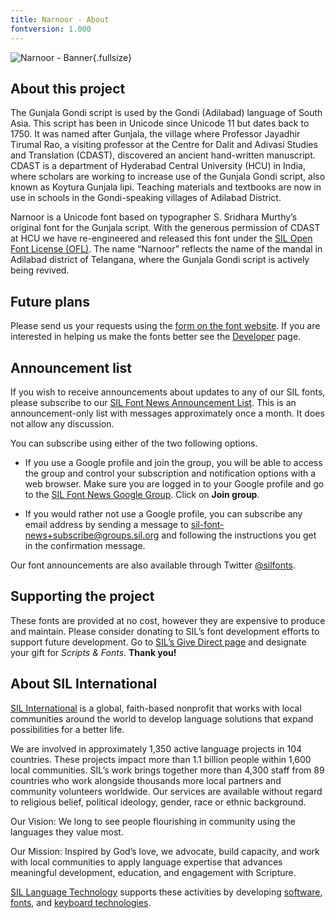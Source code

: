 ```yaml
---
title: Narnoor - About
fontversion: 1.000
---
```


![Narnoor - Banner](assets/images/narnoor_banner.png){.fullsize}
<!-- PRODUCT SITE IMAGE SRC https://software.sil.org/wp/wp-content/uploads/2022/08/narnoor_banner.png -->

## About this project

The Gunjala Gondi script is used by the Gondi (Adilabad) language of South Asia. This script has been in Unicode since Unicode 11 but dates back to 1750. It was named after Gunjala, the village where Professor Jayadhir Tirumal Rao, a visiting professor at the Centre for Dalit and Adivasi Studies and Translation (CDAST), discovered an ancient hand-written manuscript. CDAST is a department of Hyderabad Central University (HCU) in India, where scholars are working to increase use of the Gunjala Gondi script, also known as Koytura Gunjala lipi. Teaching materials and textbooks are now in use in schools in the Gondi-speaking villages of Adilabad District.

Narnoor is a Unicode font based on typographer S. Sridhara Murthy’s original font for the Gunjala script. With the generous permission of CDAST at HCU we have re-engineered and released this font under the [SIL Open Font License (OFL)](https://scripts.sil.org/OFL). The name “Narnoor” reflects the name of the mandal in Adilabad district of Telangana, where the Gunjala Gondi script is actively being revived.

## Future plans

Please send us your requests using the [form on the font website](https://software.sil.org/narnoor/#contact). If you are interested in helping us make the fonts better see the [Developer](developer.md) page.

## Announcement list

If you wish to receive announcements about updates to any of our SIL fonts, please subscribe to our [SIL Font News Announcement List](https://groups.google.com/a/groups.sil.org/forum/#!forum/sil-font-news). This is an announcement-only list with messages approximately once a month. It does not allow any discussion.

You can subscribe using either of the two following options.

- If you use a Google profile and join the group, you will be able to access the group and control your subscription and notification options with a web browser. Make sure you are logged in to your Google profile and go to the [SIL Font News Google Group](https://groups.google.com/a/groups.sil.org/forum/#!forum/sil-font-news). Click on **Join group**.

- If you would rather not use a Google profile, you can subscribe any email address by sending a message to [sil-font-news+subscribe@groups.sil.org](mailto:sil-font-news+subscribe@groups.sil.org) and following the instructions you get in the confirmation message.

Our font announcements are also available through Twitter [@silfonts](http://twitter.com/silfonts).

## Supporting the project

These fonts are provided at no cost, however they are expensive to produce and maintain. Please consider donating to SIL’s font development efforts to support future development. Go to [SIL’s Give Direct page](https://donate.givedirect.org/?cid=13536&n=206909) and designate your gift for _Scripts & Fonts_. **Thank you!**

## About SIL International

[SIL International](http://www.sil.org/) is a global, faith-based nonprofit that works with local communities around the world to develop language solutions that expand possibilities for a better life.

We are involved in approximately 1,350 active language projects in 104 countries. These projects impact more than 1.1 billion people within 1,600 local communities. SIL’s work brings together more than 4,300 staff from 89 countries who work alongside thousands more local partners and community volunteers worldwide. Our services are available without regard to religious belief, political ideology, gender, race or ethnic background.

Our Vision: We long to see people flourishing in community using the languages they value most.

Our Mission: Inspired by God’s love, we advocate, build capacity, and work with local communities to apply language expertise that advances meaningful development, education, and engagement with Scripture.

[SIL Language Technology](https://software.sil.org/) supports these activities by developing [software](https://software.sil.org/products/), [fonts](https://software.sil.org/fonts/), and [keyboard technologies](https://keyman.com/).
